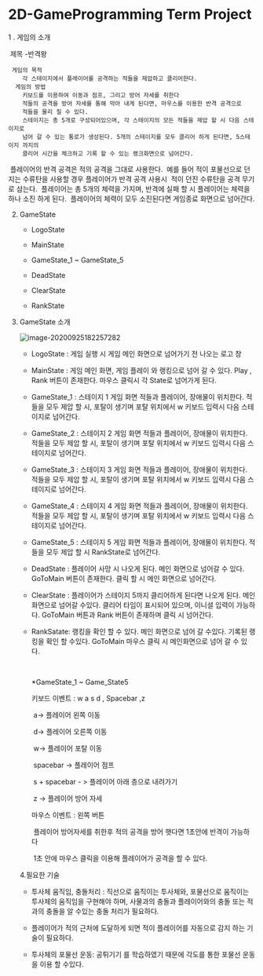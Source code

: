 # 2D-GameProgramming Term Project

 1 . 게임의 소개

​	제목 -반격왕

  	 게임의 목적
		각 스테이지에서 플레이어를 공격하는 적들을 제압하고 클리어한다.
 	  게임의 방법
		키보드를 이용하여 이동과 점프, 그리고 방어 자세를 취한다
		적들의 공격을 방어 자세를 통해 막아 내게 된다면, 마우스를 이용한 반격 공격으로
		적들을 물리 칠 수 있다.
		스테이지는 총 5개로 구성되어있으며, 각 스테이지의 모든 적들을 제압 할 시 다음 스테이지로
		넘어 갈 수 있는 통로가 생성된다. 5개의 스테이지를 모두 클리어 하게 된다면, 5스테이지 까지의
		클리어 시간을 체크하고 기록 할 수 있는 랭크화면으로 넘어간다.
​		플레이어의 반격 공격은 적의 공격을 그대로 사용한다.
​		예를 들어 적이 포물선으로 던지는 수류탄을 사용할 경우 플레이어가 반격 공격 사용시 
​		적이 던진 수류탄을 공격 무기로 삼는다.
​		플레이어는 총 5개의 체력을 가지며, 반격에 실패 할 시 플레이어는 체력을 하나 소진 하게 된다.
​		플레이어의 체력이 모두 소진된다면 게임종료 화면으로 넘어간다.

2. GameState
   
   - LogoState
	
   - MainState
	
   - GameState_1 ~ GameState_5
	
   - DeadState
	
   - ClearState
	
   - RankState
	
	
	
3. GameState 소개

 	 ![image-20200925182257282](C:\Users\82109\AppData\Roaming\Typora\typora-user-images\image-20200925182257282.png)

      - LogoState : 게임 실행 시 게임 메인 화면으로 넘어가기 전 나오는 로고 창
      -  MainState : 게임 메인 화면, 게임 플레이 와 랭킹으로 넘어 갈 수 있다.
         Play , Rank 버튼이 존재한다. 마우스 클릭시 각 State로 넘어가게 된다.

   - GameState_1 : 스테이지 1 게임 화면
     적들과 플레이어, 장애물이 위치한다. 적들을 모두 제압 할 시, 포탈이 생기며 포탈 위치에서 w 키보드 입력시 다음 스테이지로 넘어간다.
   - GameState_2 : 스테이지 2 게임 화면
     적들과 플레이어, 장애물이 위치한다. 적들을 모두 제압 할 시, 포탈이 생기며 포탈 위치에서 w 키보드 입력시 다음 스테이지로 넘어간다.

   - GameState_3 : 스테이지 3 게임 화면
     적들과 플레이어, 장애물이 위치한다. 적들을 모두 제압 할 시, 포탈이 생기며 포탈 위치에서 w 키보드 입력시 다음 스테이지로 넘어간다.

   - GameState_4 : 스테이지 4 게임 화면	
     적들과 플레이어, 장애물이 위치한다. 적들을 모두 제압 할 시, 포탈이 생기며 포탈 위치에서 w 키보드 입력시 다음 스테이지로 넘어간다.

   - GameState_5 : 스테이지 5 게임 화면
     적들과 플레이어, 장애물이 위치한다. 적들을 모두 제압 할 시 RankState로 넘어간다.

   - DeadState : 플레이어 사망 시 나오게 된다. 메인 화면으로 넘어갈 수 있다.
     GoToMain 버튼이 존재한다. 클릭 할 시 메인 화면으로 넘어간다.

   - ClearState : 플레이어가 스테이지 5까지 클리어하게 된다면 나오게 된다. 메인 화면으로 넘어갈 수있다.
     클리어 타임이 표시되어 있으며, 이니셜 입력이 가능하다. GoToMain 버튼과 Rank 버튼이 존재하며 클릭 시 넘어간다.

   - RankSatate: 랭킹을 확인 할 수 있다. 메인 화면으로 넘어 갈 수있다.
      기록된 랭킹을 확인 할 수있다. GoToMain 마우스 클릭 시 메인화면으로 넘어 갈 수 있다.

      ​	

      *GameState_1 ~ Game_State5

      키보드 이벤트 :  w a s d , Spacebar  ,z

      ​	a-> 플레이어 왼쪽 이동

      ​	d-> 플레이어 오른쪽 이동

      ​    w-> 플레이어 포탈 이동

      ​	spacebar -> 플레이어 점프

      ​	s + spacebar - > 플레이어 아래 층으로 내려가기

      ​    z -> 플레이어 방어 자세 

      마우스 이벤트 : 왼쪽 버튼

      ​	플레이어 방어자세를 취한후 적의 공격을 방어 햇다면 1초안에 반격이 가능하다

      ​	1초 안에 마우스 클릭을 이용해 플레이어가 공격을 할 수 있다.

   4.필요한 기술

   - 투사체 움직임, 충돌처리 : 직선으로 움직이는 투사체와, 포물선으로 움직이는 투사체의 움직임을 구현해야 하며,  사물과의 충돌과 플레이어와의 충돌 또는 적과의 충돌을 알 수있는 충돌 처리가 필요하다.

   - 플레이어가 적의 근처에 도달하게 되면 적이 플레이어를 자동으로 감지 하는 기술이 필요하다.
   - 투사체의 포물선 운동: 공튀기기 를 학습하였기 때문에 각도를 통한 포물선 운동을 이용 할 수있다.
